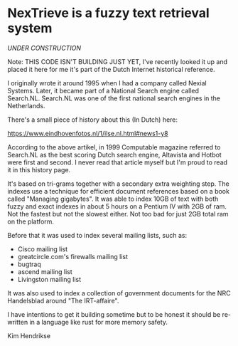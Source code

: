 # NexTrieve is a fuzzy text retrieval system

*UNDER CONSTRUCTION*

Note: THIS CODE ISN'T BUILDING JUST YET, I've recently looked it up and placed it here for me it's part of the Dutch Internet historical reference.

I originally wrote it around 1995 when I had a company called Nexial Systems. Later, it became part of a National Search engine called Search.NL. Search.NL was one of the first national search engines in the Netherlands.

There's a small piece of history about this (In Dutch) here:

https://www.eindhovenfotos.nl/1/ilse.nl.html#news1-y8

According to the above artikel, in 1999 Computable magazine referred to Search.NL as the best scoring Dutch search engine, Altavista and Hotbot were first and second. I never read that article myself but I'm proud to read it in this history page.

It's based on tri-grams together with a secondary extra weighting step. The indexes use a technique for efficient document references based on a book called "Managing gigabytes". It was able to index 10GB of text with both fuzzy and exact indexes in about 5 hours on a Pentium IV with 2GB of ram. Not the fastest but not the slowest either. Not too bad for just 2GB total ram on the platform.

Before that it was used to index several mailing lists, such as:

* Cisco mailing list
* greatcircle.com's firewalls mailing list
* bugtraq
* ascend mailing list
* Livingston mailing list

It was also used to index a collection of government documents for the NRC Handelsblad around "The IRT-affaire".

I have intentions to get it building sometime but to be honest it should be re-written in a language like rust for more memory safety.

Kim Hendrikse

